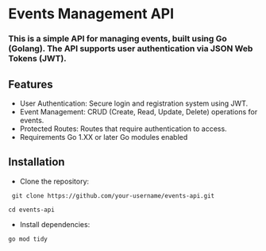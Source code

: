 # Events Management API
### This is a simple API for managing events, built using Go (Golang). The API supports user authentication via JSON Web Tokens (JWT).

## Features
- User Authentication: Secure login and registration system using JWT.
- Event Management: CRUD (Create, Read, Update, Delete) operations for events.
- Protected Routes: Routes that require authentication to access.
- Requirements
Go 1.XX or later
Go modules enabled

## Installation
- Clone the repository:

``` git clone https://github.com/your-username/events-api.git```

```cd events-api```

- Install dependencies:

``` go mod tidy ```
